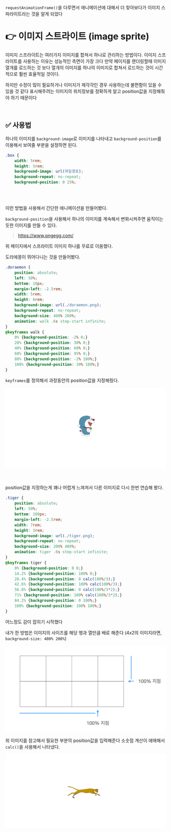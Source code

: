 `requestAnimationFrame()`을 다루면서 애니메이션에 대해서 더 찾아보다가 이미지 스파라이트라는 것을 알게 되었다 


# 👉 이미지 스트라이트 (image sprite)
이미지 스프라이트는 여러가지 이미지를 합쳐서 하나로 관리하는 방법이다. 이미지 스프라이트를  사용하는 이유는 성능적인 측면이 가장 크다 만약 페이지를 랜더링할때 이미지 열개를 로드하는 것 보다 열개의 이미지를 하나의 이미지로 합쳐서 로드하는 것이 시간적으로 훨씬 효율적일 것이다.

하지만 수정이 많이 필요하거나 이미지가 제각각인 경우 사용하는데 불편함이 있을 수 있을 것 같다 표시해주려는 이미지의 위치정보를 정확하게 알고 position값을 지정해줘야 하기 때문이다

<br>

## ✅ 사용법
하나의 이미지를 `background-image`로 이미지를 나타내고 `background-position`를 이용해서 보여줄 부분을 설정하면 된다.
```css
.box {
    width: 5rem;
    height: 5rem;
    background-image: url(파일경로);
    background-repeat: no-repeat;
    background-position: 0 25%;
```

<br>
<br>

이런 방법을 사용해서 간단한 애니메이션을 만들어봤다.

`background-position`을 사용해서 하나의 이미지를 계속해서 변화시켜주면 움직이는 듯한 이미지를 만들 수 있다.

> https://www.pngegg.com/

위 페이지에서 스프라이트 이미지 하나를 무료로 이용했다.

도라에몽이 뛰어다니는 것을 만들어봤다.
```css
.doraemon {
    position: absolute;
    left: 50%;
    bottom: 10px;
    margin-left: -2.5rem;
    width: 5rem;
    height: 6rem;
    background-image: url(./doraemon.png);
    background-repeat: no-repeat;
    background-size: 400% 200%;
    animation: walk .6s step-start infinite;
}
@keyframes walk {
    0% {background-position: -2% 0;}
    20% {background-position: 30% 0;}
    40% {background-position: 60% 0;}
    60% {background-position: 95% 0;}
    80% {background-position: -2% 100%;}
    100% {background-position: 30% 100%;}
}
```

`keyframes`를 정의해서 과정동안의 position값을 지정해줬다.

![doraemon](./img/도라에몽.gif)


<br>

position값을 지정하는게 꽤나 어렵게 느껴져서 다른 이미지로 다시 한번 연습해 봤다.
```css
.tiger {
    position: absolute;
    left: 50%;
    bottom: 100px;
    margin-left: -2.5rem;
    width: 7rem;
    height: 3rem;
    background-image: url(./tiger.png);
    background-repeat: no-repeat;
    background-size: 200% 400%;
    animation: tiger .6s step-start infinite;
}
@keyframes tiger {
    0% {background-position: 0 0;}
    14.2% {background-position: 100% 0;}
    28.4% {background-position: 0 calc(100%/3);}
    42.6% {background-position: 100% calc(100%/3);}
    56.8% {background-position: 0 calc(100%/3*2);}
    71% {background-position: 100% calc(100%/3*2);}
    84.2% {background-position: 0 100%;}
    100% {background-position: 100% 100%;}
}
```

어느정도 감이 잡히기 시작했다

내가 한 방법은 이미지의 사이즈를 해당 행과 열만큼 배로 해준다 (4x2의 이미지라면, `background-size: 400% 200%`)

![background-position](./img/background-position.png)

위 이미지를 참고해서 필요한 부분의 position값을 입력해준다 소숫점 계산이 애매해서 `calc()`을 사용해서 나타냈다.

![tiger](./img/tiger.gif)